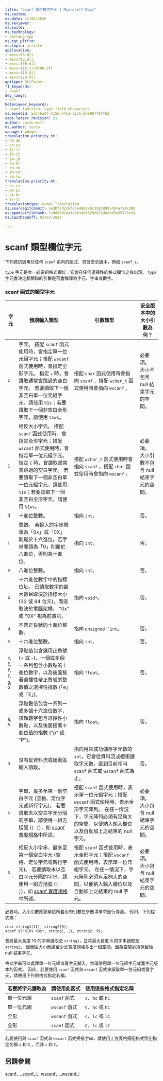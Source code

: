 ```yaml
---
title: "scanf 類型欄位字元 | Microsoft Docs"
ms.custom: 
ms.date: 11/04/2016
ms.reviewer: 
ms.suite: 
ms.technology:
- devlang-cpp
ms.tgt_pltfrm: 
ms.topic: article
apilocation:
- msvcr90.dll
- msvcr80.dll
- msvcr100.dll
- msvcr110_clr0400.dll
- msvcr110.dll
- msvcr120.dll
apitype: DLLExport
f1_keywords:
- scanf
dev_langs:
- C++
helpviewer_keywords:
- scanf function, type field characters
ms.assetid: 5d546a84-715b-44ca-b1c5-bbe997f9ff62
caps.latest.revision: 21
author: corob-msft
ms.author: corob
manager: ghogen
translation.priority.ht:
- de-de
- es-es
- fr-fr
- it-it
- ja-jp
- ko-kr
- ru-ru
- zh-cn
- zh-tw
translation.priority.mt:
- cs-cz
- pl-pl
- pt-br
- tr-tr
translationtype: Human Translation
ms.sourcegitcommit: aadbf7d2c6fece48ab29c1b818995464a790c38b
ms.openlocfilehash: 7a9d13924a14b51ed78256825dee6d9a59475c51
ms.lasthandoff: 03/07/2017

---
```

# <a name="scanf-type-field-characters"></a>scanf 類型欄位字元
下列資訊適用於任何 `scanf` 系列的函式，包含安全版本，例如 `scanf_s`。  
  
 `type` 字元是唯一必要的格式欄位；它會在任何選擇性的格式欄位之後出現。 `type` 字元會決定相關聯的引數是否會解譯為字元、字串或數字。  
  
### <a name="type-characters-for-scanf-functions"></a>scanf 函式的類型字元  
  
|字元|預期輸入類型|引數類型|安全版本中的大小引數為何？|  
|---------------|----------------------------|----------------------|--------------------------------------|  
|`c`|字元。 搭配 `scanf` 函式使用時，會指定單一位元組字元；搭配 `wscanf` 函式使用時，會指定全形字元。 指定 `c` 時，會讀取通常會跳過的空白字元。 若要讀取下一個非空白單一位元組字元，請使用 `%1s`；若要讀取下一個非空白全形字元，請使用 `%1ws`。|搭配 `char` 函式使用時會指向 `scanf` ，搭配 `wchar_t` 函式使用時會指向 `wscanf` 。|必要項。 大小不包含 null 結束字元的空間。|  
|`C`|相反大小字元。 搭配 `scanf` 函式使用時，會指定全形字元；搭配 `wscanf` 函式使用時，會指定單一位元組字元。 指定 `C` 時，會讀取通常會跳過的空白字元。 若要讀取下一個非空白單一位元組字元，請使用 `%1s`；若要讀取下一個非空白全形字元，請使用 `%1ws`。|搭配 `wchar_t` 函式使用時會指向 `scanf` ，搭配 `char` 函式使用時會指向 `wscanf` 。|必要項。 大小引數不包含 null 結束字元的空間。|  
|`d`|十進位整數。|指向 `int`。|否。|  
|`i`|整數。 若輸入的字串開頭為「0x」或「0X」則屬於十六進位，若字串開頭為「0」則屬於八進位，否則為十進位。|指向 `int`。|否。|  
|`o`|八進位整數。|指向 `int`。|否。|  
|`p`|十六進位數字中的指標位址。 已讀取數字的最大數目取決於指標大小 (32 或 64 位元)，而這取決於電腦架構。 "0x" 或 "0X" 視為前置詞。|指向 `void*`。|否。|  
|`u`|不帶正負號的十進位整數。|指向 `unsigned``int`。|否。|  
|`x`|十六進位整數。|指向 `int`。|否。|  
|`e`, `E`, `f`, `F`, `g`, `G`|浮點值包含選用正負號 (+ 或 –)、一個或多個一系列包含小數點的十進位數字，以及後面接著選擇性帶正負號的整數值之選擇性指數 (「e」或「E」)。|指向 `float`。|否。|  
|`a`, `A`|浮點數值包含一系列一或多個十六進位數字，該類數字包含選擇性小數點，以及後面接著十進位值的指數 ("p" 或 "P")。|指向 `float`。|否。|  
|`n`|沒有從資料流或緩衝區輸入讀取。|指向用來成功儲存字元數的 `int`，它會從資料流或緩衝讀取字元數，直到目前呼叫 `scanf` 函式或 `wscanf` 函式為止。|否。|  
|`s`|字串，最多至第一個空白字元 (空格、定位字元或新行字元)。 若要讀取未以空白字元分隔的字串，請使用一組方括弧 (`[ ]`)，如 [scanf 寬度規格](../c-runtime-library/scanf-width-specification.md)中所述。|搭配 `scanf` 函式使用時，表示單一位元組字元；搭配 `wscanf` 函式使用時，表示全形字元陣列。 在任一情況下，字元陣列必須有足夠大的空間，以便納入輸入欄位以及自動加上之結束的 null 字元。|必要項。 大小包含 null 結束字元的空間。|  
|`S`|相反大小字串，最多至第一個空白字元 (空格、定位字元或新行字元)。 若要讀取未以空白字元分隔的字串，請使用一組方括弧 (`[ ]`)，如 [scanf 寬度規格](../c-runtime-library/scanf-width-specification.md)中所述。|搭配 `scanf` 函式使用時，表示全形字元；搭配 `wscanf` 函式使用時，表示單一位元組字元。 在任一情況下，字元陣列必須有足夠大的空間，以便納入輸入欄位以及自動加上之結束的 null 字元。|必要項。 大小包含 null 結束字元的空間。|  
  
  
 必要時，大小引數應該緊接所套用的引數在參數清單中進行傳遞。 例如，下列程式碼：  
  
```  
char string1[11], string2[9];  
scanf_s("%10s %8s", string1, 11, string2, 9);  
```  
  
 會將最大長度 10 的字串讀取至 `string1`，並將最大長度 8 的字串讀取至 `string2`。 緩衝區大小應該至少比寬度規格多出一個空間，因為空間必須保留給 null 結束字元。  
  
 格式字串可以處理單一位元組或寬字元輸入，無論使用單一位元組字元或寬字元版本的函式。 因此，若要使用 `scanf` 函式和 `wscanf` 函式來讀取單一位元組或寬字元，請使用下列的格式指定名稱。  
  
|若要將字元讀取為|請使用此函式|使用這些格式指定名稱|  
|--------------------------|-----------------------|----------------------------------|  
|單一位元組|`scanf` 函式|`c`、`hc` 或 `hC`|  
|單一位元組|`wscanf` 函式|`C`、`hc` 或 `hC`|  
|全形|`wscanf` 函式|`c`、`lc` 或 `lC`|  
|全形|`scanf` 函式|`C`、`lc` 或 `lC`|  
  
 若要使用與 `scanf` 函式和 `wscanf` 函式掃描字串，請使用上方表格搭配格式型別指定名稱 `s` 和 `S` ，而非 `c` 和 `C`。  
  
## <a name="see-also"></a>另請參閱  
 [scanf、_scanf_l、wscanf、_wscanf_l](../c-runtime-library/reference/scanf-scanf-l-wscanf-wscanf-l.md)
